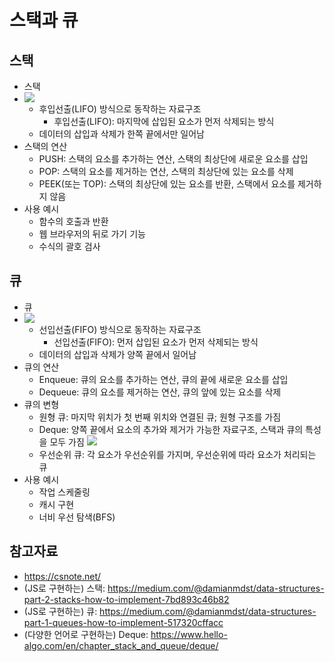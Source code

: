 # 스택과 큐

## 스택

- 스택
- ![](https://prmoreira23.github.io/assets/stack-data-structure.gif)
  - 후입선출(LIFO) 방식으로 동작하는 자료구조
    - 후입선출(LIFO): 마지막에 삽입된 요소가 먼저 삭제되는 방식
  - 데이터의 삽입과 삭제가 한쪽 끝에서만 일어남
- 스택의 연산
  - PUSH: 스택의 요소를 추가하는 연산, 스택의 최상단에 새로운 요소를 삽입
  - POP: 스택의 요소를 제거하는 연산, 스택의 최상단에 있는 요소를 삭제
  - PEEK(또는 TOP): 스택의 최상단에 있는 요소를 반환, 스택에서 요소를 제거하지 않음
- 사용 예시
  - 함수의 호출과 반환
  - 웹 브라우저의 뒤로 가기 기능
  - 수식의 괄호 검사

## 큐
- 큐
- ![](https://miro.medium.com/v2/resize:fit:1100/format:webp/0*HUWegihFk4x2x5vS.gif)
  - 선입선출(FIFO) 방식으로 동작하는 자료구조
    - 선입선출(FIFO): 먼저 삽입된 요소가 먼저 삭제되는 방식
  - 데이터의 삽입과 삭제가 양쪽 끝에서 일어남
- 큐의 연산
  - Enqueue: 큐의 요소를 추가하는 연산, 큐의 끝에 새로운 요소를 삽입
  - Dequeue: 큐의 요소를 제거하는 연산, 큐의 앞에 있는 요소를 삭제
- 큐의 변형
  - 원형 큐: 마지막 위치가 첫 번째 위치와 연결된 큐; 원형 구조를 가짐
  - Deque: 양쪽 끝에서 요소의 추가와 제거가 가능한 자료구조, 스택과 큐의 특성을 모두 가짐
  ![](https://www.hello-algo.com/en/chapter_stack_and_queue/deque.assets/deque_operations.png)
  - 우선순위 큐: 각 요소가 우선순위를 가지며, 우선순위에 따라 요소가 처리되는 큐
- 사용 예시
  - 작업 스케줄링
  - 캐시 구현
  - 너비 우선 탐색(BFS)
## 참고자료
- https://csnote.net/
- (JS로 구현하는) 스택: https://medium.com/@damianmdst/data-structures-part-2-stacks-how-to-implement-7bd893c46b82
- (JS로 구현하는) 큐: https://medium.com/@damianmdst/data-structures-part-1-queues-how-to-implement-517320cffacc
- (다양한 언어로 구현하는) Deque: https://www.hello-algo.com/en/chapter_stack_and_queue/deque/
